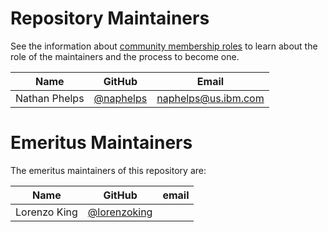 Repository Maintainers
======================

See the information about [community membership roles](https://wiki.lfedge.org/display/OH/Community+Membership) to learn about the role of the maintainers and the process to become one.

| Name          | GitHub                                         | Email                     |
|---------------|------------------------------------------------|---------------------------|
| Nathan Phelps | [@naphelps](https://github.com/naphelps)       | <naphelps@us.ibm.com>     |

# Emeritus Maintainers

The emeritus maintainers of this repository are:

| Name          | GitHub                                         | email                |
| ------------- |------------------------------------------------|----------------------|
| Lorenzo King  | [@lorenzoking](https://github.com/lorenzoking) |                      |
